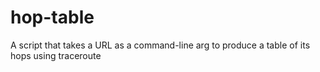 # hop-table
A script that takes a URL as a command-line arg to produce a table of its hops using traceroute
